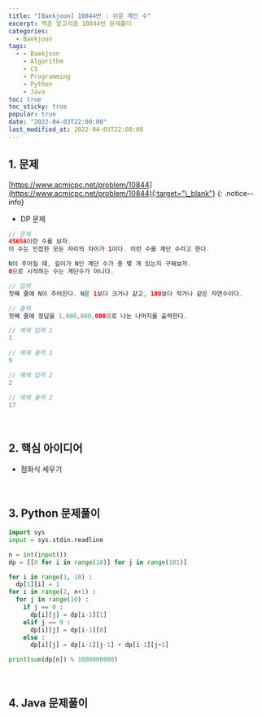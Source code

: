 ```yaml
---
title: "[Baekjoon] 10844번 : 쉬운 계단 수"
excerpt: 백준 알고리즘 10844번 문제풀이
categories:
  - Baekjoon
tags:
  - - Baekjoon
    - Algorithm
    - CS
    - Programming
    - Python
    - Java
toc: true
toc_sticky: true
popular: true
date: "2022-04-03T22:00:00"
last_modified_at: 2022-04-03T22:00:00
---
```


## 1. 문제

[https://www.acmicpc.net/problem/10844](https://www.acmicpc.net/problem/10844){:target="\_blank"}
{: .notice--info}

- DP 문제

```java
// 문제
45656이란 수를 보자.
이 수는 인접한 모든 자리의 차이가 1이다. 이런 수를 계단 수라고 한다.

N이 주어질 때, 길이가 N인 계단 수가 총 몇 개 있는지 구해보자.
0으로 시작하는 수는 계단수가 아니다.

// 입력
첫째 줄에 N이 주어진다. N은 1보다 크거나 같고, 100보다 작거나 같은 자연수이다.

// 출력
첫째 줄에 정답을 1,000,000,000으로 나눈 나머지를 출력한다.

// 예제 입력 1
1

// 예제 출력 1
9

// 예제 입력 2
2

// 예제 출력 2
17
```

<br>

## 2. 핵심 아이디어

- 점화식 세우기

<br>

## 3. Python 문제풀이

```python
import sys
input = sys.stdin.readline

n = int(input())
dp = [[0 for i in range(10)] for j in range(101)]

for i in range(1, 10) :
  dp[1][i] = 1
for i in range(2, n+1) :
  for j in range(10) :
    if j == 0 :
      dp[i][j] = dp[i-1][1]
    elif j == 9 :
      dp[i][j] = dp[i-1][8]
    else :
      dp[i][j] = dp[i-1][j-1] + dp[i-1][j+1]

print(sum(dp[n]) % 1000000000)
```

<br>

## 4. Java 문제풀이

```java

```
